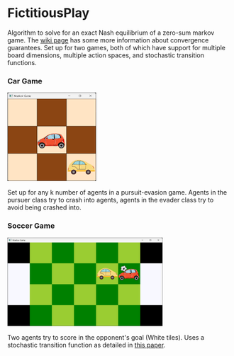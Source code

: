 <h1>FictitiousPlay</h1>
<p>Algorithm to solve for an exact Nash equilibrium of a zero-sum 
markov game. The <a href="https://en.wikipedia.org/wiki/Fictitious_play" target="_blank">wiki page</a> 
has some more information about convergence guarantees. Set up for 
two games, both of which have support for multiple board dimensions, multiple action spaces, and stochastic transition
functions.</p>
<h3>Car Game</h3>
<img src="screenshots\\carGame.png" alt="Example board" width="200" height="200">
<p>Set up for any k number of agents in a pursuit-evasion game. Agents in the pursuer class try to crash into agents, agents in the evader class try to avoid being crashed into.</p>

<h3>Soccer Game</h3>
<img src="screenshots\\soccerGame.png" alt="Example board" width="350" height="200">
<p>Two agents try to score in the opponent's goal (White tiles).
Uses a stochastic transition function as detailed in <a href="https://courses.cs.duke.edu/spring07/cps296.3/littman94markov.pdf">this paper</a>.</p>
